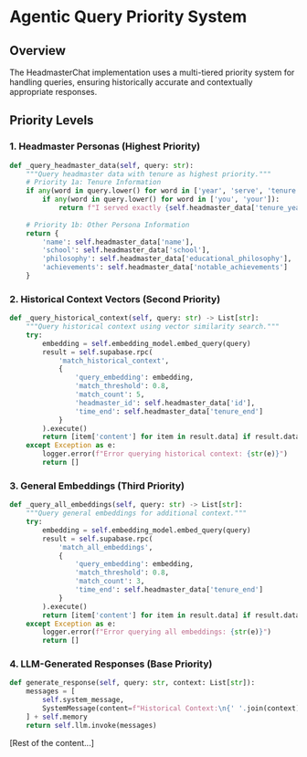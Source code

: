 # Agentic Query Priority System

## Overview
The HeadmasterChat implementation uses a multi-tiered priority system for handling queries, ensuring historically accurate and contextually appropriate responses.

## Priority Levels

### 1. Headmaster Personas (Highest Priority)
```python
def _query_headmaster_data(self, query: str):
    """Query headmaster data with tenure as highest priority."""
    # Priority 1a: Tenure Information
    if any(word in query.lower() for word in ['year', 'serve', 'tenure', 'long']):
        if any(word in query.lower() for word in ['you', 'your']):
            return f"I served exactly {self.headmaster_data['tenure_years']} years..."
    
    # Priority 1b: Other Persona Information
    return {
        'name': self.headmaster_data['name'],
        'school': self.headmaster_data['school'],
        'philosophy': self.headmaster_data['educational_philosophy'],
        'achievements': self.headmaster_data['notable_achievements']
    }
```

### 2. Historical Context Vectors (Second Priority)
```python
def _query_historical_context(self, query: str) -> List[str]:
    """Query historical context using vector similarity search."""
    try:
        embedding = self.embedding_model.embed_query(query)
        result = self.supabase.rpc(
            'match_historical_context',
            {
                'query_embedding': embedding,
                'match_threshold': 0.8,
                'match_count': 5,
                'headmaster_id': self.headmaster_data['id'],
                'time_end': self.headmaster_data['tenure_end']
            }
        ).execute()
        return [item['content'] for item in result.data] if result.data else []
    except Exception as e:
        logger.error(f"Error querying historical context: {str(e)}")
        return []
```

### 3. General Embeddings (Third Priority)
```python
def _query_all_embeddings(self, query: str) -> List[str]:
    """Query general embeddings for additional context."""
    try:
        embedding = self.embedding_model.embed_query(query)
        result = self.supabase.rpc(
            'match_all_embeddings',
            {
                'query_embedding': embedding,
                'match_threshold': 0.8,
                'match_count': 3,
                'time_end': self.headmaster_data['tenure_end']
            }
        ).execute()
        return [item['content'] for item in result.data] if result.data else []
    except Exception as e:
        logger.error(f"Error querying all embeddings: {str(e)}")
        return []
```

### 4. LLM-Generated Responses (Base Priority)
```python
def generate_response(self, query: str, context: List[str]):
    messages = [
        self.system_message,
        SystemMessage(content=f"Historical Context:\n{' '.join(context)}"),
    ] + self.memory
    return self.llm.invoke(messages)
```

[Rest of the content...]